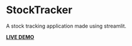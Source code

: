 # StockTracker
A stock tracking application made using streamlit.

[**LIVE DEMO**](https://au-stock-tracker.herokuapp.com/)
